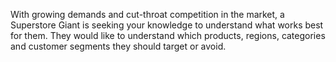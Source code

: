 With growing demands and cut-throat competition in the market, a Superstore Giant is seeking your knowledge to understand what works best for them. They would like to understand which products, regions, categories and customer segments they should target or avoid.

